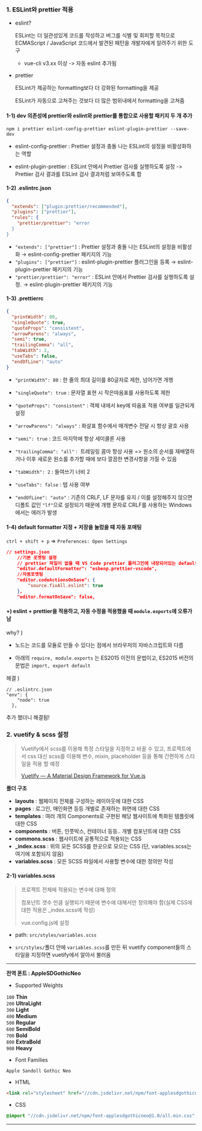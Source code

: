 

### 1. ESLint와 prettier 적용

- eslint?
  
  ESLint는 더 일관성있게 코드를 작성하고 버그를 식별 및 회피할 목적으로 ECMAScript / JavaScript 코드에서 발견된 패턴을 개발자에게 알려주기 위한 도구
  
  - vue-cli v3.xx 이상 -> 자동 eslint 추가됨

- prettier
  
  ESLint가 제공하는 formatting보다 더 강화된 formatting을 제공
  
  ESLint가 자동으로 고쳐주는 것보다 더 많은 범위내에서 formatting을 고쳐줌
  

#### 1-1) dev 의존성에 prettier와 eslint와 prettier를 통합으로 사용할 패키지 두 개 추가

   `npm i prettier eslint-config-prettier eslint-plugin-prettier --save-dev` 

- eslint-config-prettier : Prettier 설정과 충돌 나는 ESLint의 설정을 비활성화하는 역할

- eslint-plugin-prettier : ESLint 안에서 Prettier 검사를 실행하도록 설정 -> Prettier 검사 결과를 ESLint 검사 결과처럼 보여주도록 함



#### 1-2) .eslintrc.json

```json
{
  "extends": ["plugin:prettier/recommended"],
  "plugins": ["prettier"],
  "rules": {
    "prettier/prettier": "error
  }
}
```

- `"extends": ["prettier"]` : Prettier 설정과 충돌 나는 ESLint의 설정을 비활성화 → eslint-config-prettier 패키지의 기능
- `"plugins": ["prettier"]` : eslint-plugin-prettier 플러그인을 등록 → eslint-plugin-prettier 패키지의 기능
- `"prettier/prettier": "error"` : ESLint 안에서 Prettier 검사를 실행하도록 설정. → eslint-plugin-prettier 패키지의 기능



#### 1-3) .prettierrc

```json
{    
  "printWidth": 80,
  "singleQuote": true,
  "quoteProps": "consistent",
  "arrowParens": "always",
  "semi": true,
  "trailingComma": "all",
  "tabWidth": 2,
  "useTabs": false,
  "endOfLine": "auto"
}
```

- `"printWidth": 80` : 한 줄의 최대 길이를 80글자로 제한, 넘어가면 개행

- `"singleQuote": true` : 문자열 표현 시 작은따옴표를 사용하도록 제한

- `"quoteProps": "consistent"` : 객체 내에서 key에 따옴표 적용 여부를 일관되게 설정

- `"arrowParens": "always"` : 화살표 함수에서 매개변수 전달 시 항상 괄호 사용

- `"semi": true` : 코드 마지막에 항상 세미콜론 사용

- `"trailingComma": "all"` :  트레일링 콤마 항상 사용 => 원소의 순서를 재배열하거나 이후 새로운 원소를 추가할 때에 보다 깔끔한 변경사항을 가질 수 있음

- `"tabWidth": 2` : 들여쓰기 너비 2

- `"useTabs": false` : 탭 사용 여부

- `"endOfLine": "auto"` : 기존의 CRLF, LF 문자를 유지 / 이를 설정해주지 않으면 디폴트 값인 `"lf"`으로 설정되기 때문에 개행 문자로 CRLF를 사용하는 Windows에서는 에러가 발생
  

#### 1-4) default formatter 지정 + 저장을 눌렀을 때 자동 포매팅

   `ctrl + shift + p` => `Preferences: Open Settings`

```json
// settings.json
    //기본 포멧팅 설정
    // prettier 파일이 없을 때 VS Code prettier 플러그인에 내장되어있는 default 값으로 포매팅 
    "editor.defaultFormatter": "esbenp.prettier-vscode",
    //자동포멧팅
    "editor.codeActionsOnSave": {
        "source.fixAll.eslint": true
    },
    "editor.formatOnSave": false,
```



#### +) eslint + prettier을 적용하고, 자동 수정을 적용했을 때 `module.exports`에 오류가 남

why? )

- 노드는 코드를 모듈로 만들 수 있다는 점에서 브라우저의 자바스크립트와 다름

- 아래의 `require, module.exports` 는 ES2015 이전의 문법이고, ES2015 버전의 문법은 `import, export default` 

헤결 ) 

```
// .eslintrc.json
"env": {
    "node": true 
  },
```

추가 했더니 해결됨!



### 2. vuetify & scss 설정

> Vuetify에서 scss를 이용해 특정 스타일을 지정하고 바꿀 수 있고, 프로젝트에서 css 대신 scss를 이용해 변수, mixin, placeholder 등을 통해 간편하게 스타일을 적용 할 예정
> 
> [Vuetify — A Material Design Framework for Vue.js](https://vuetifyjs.com/en/features/sass-variables/)

**폴더 구조**

- **layouts** : 웹페이지 전체를 구성하는 레이아웃에 대한 CSS
- **pages** : 로그인, 매인화면 등등 개별로 존재하는 화면에 대한 CSS
- **templates** : 여러 개의 Components로 구현된 해당 웹사이트에 특화된 템플릿에 대한 CSS
- **components** : 버튼, 인풋박스, 컨테이너 등등.. 개별 컴포넌트에 대한 CSS
- **commons.scss** : 웹사이트에 공통적으로 적용되는 CSS
- **_index.scss** : 위의 모든 SCSS를 한곳으로 모으는 CSS (단, variables.scss는 여기에 포함되지 않음)
- **variables.scss** : 모든 SCSS 파일에서 사용할 변수에 대한 정의만 작성

#### 2-1) variables.scss

> 프로젝트 전체에 적용되는 변수에 대해 정의
> 
> 컴포넌트 갯수 만큼 실행되기 때문에 변수에 대해서만 정의해야 함(실제 CSS에 대한 적용은 _index.scss에 작성)
> 
> vue.config.js에 설정

- path: `src/styles/variables.scss`

- `src/styles/`폴더 안에 `variables.scss`를 만든 뒤 vuetify component들의 스타일을 지정하면 vuetify에서 알아서 불러옴

---------------------

**전역 폰트 : AppleSDGothicNeo**

- Supported Weights

`100` **Thin**  
`200` **UltraLight**  
`300` **Light**  
`400` **Medium**  
`500` **Regular**  
`600` **SemiBold**  
`700` **Bold**  
`800` **ExtraBold**  
`900` **Heavy**

- Font Families

`Apple Sandoll Gothic Neo`

- HTML

```html
<link rel="stylesheet" href="//cdn.jsdelivr.net/npm/font-applesdgothicneo@1.0/all.min.css">
```

- CSS

```css
@import "//cdn.jsdelivr.net/npm/font-applesdgothicneo@1.0/all.min.css";
```

------------------------------------------

